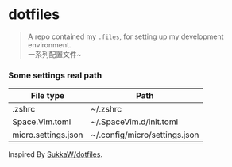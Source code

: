 # dotfiles


> A repo contained my `.files`, for setting up my development environment.  
> 一系列配置文件~

### Some settings real path

| File type           | Path                          |
|---------------------|-------------------------------|
| .zshrc              | ~/.zshrc                      |
| Space.Vim.toml      | ~/.SpaceVim.d/init.toml       |
| micro.settings.json | ~/.config/micro/settings.json |

Inspired By [SukkaW/dotfiles](https://github.com/SukkaW/dotfiles).
